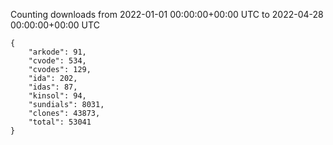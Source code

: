 
Counting downloads from 2022-01-01 00:00:00+00:00 UTC to 2022-04-28 00:00:00+00:00 UTC

```
{
    "arkode": 91,
    "cvode": 534,
    "cvodes": 129,
    "ida": 202,
    "idas": 87,
    "kinsol": 94,
    "sundials": 8031,
    "clones": 43873,
    "total": 53041
}
```

